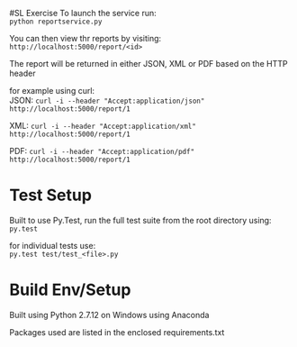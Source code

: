 #SL Exercise
To launch the service run:  
`python reportservice.py`

You can then view thr reports by visiting:
`http://localhost:5000/report/<id>`  
  
The report will be returned in either JSON, XML or PDF based on the HTTP header
  
for example using curl:  
JSON: `curl -i --header "Accept:application/json" http://localhost:5000/report/1`

XML: `curl -i --header "Accept:application/xml" http://localhost:5000/report/1`
 
PDF: `curl -i --header "Accept:application/pdf" http://localhost:5000/report/1`


# Test Setup
Built to use Py.Test, run the full test suite from the root directory using:  
`py.test`

for individual tests use:  
`py.test test/test_<file>.py`

# Build Env/Setup
Built using Python 2.7.12 on Windows using Anaconda  

Packages used are listed in the enclosed requirements.txt